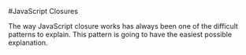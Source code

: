 #JavaScript Closures

The way JavaScript closure works has always been one of the difficult patterns to explain.
This pattern is going to have the easiest possible explanation.
